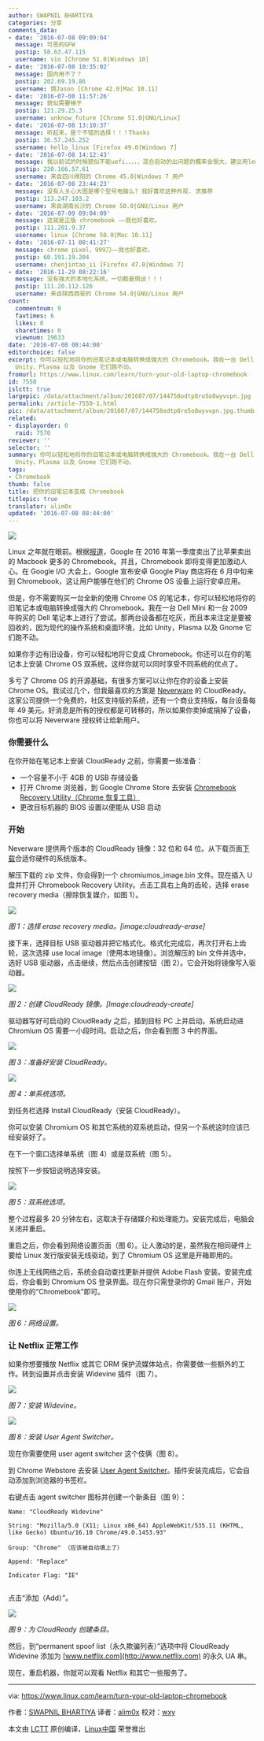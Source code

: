 ```yaml
---
author: SWAPNIL BHARTIYA
categories: 分享
comments_data:
- date: '2016-07-08 09:09:04'
  message: 可恶的GFW
  postip: 58.63.47.115
  username: vio [Chrome 51.0|Windows 10]
- date: '2016-07-08 10:35:02'
  message: 国内用不了？
  postip: 202.69.19.86
  username: 惆Jason [Chrome 42.0|Mac 10.11]
- date: '2016-07-08 11:57:26'
  message: 貌似需要梯子
  postip: 121.29.25.3
  username: unknow_future [Chrome 51.0|GNU/Linux]
- date: '2016-07-08 13:10:37'
  message: 听起来，是个不错的选择！！！Thanks
  postip: 36.57.245.252
  username: hello_linux [Firefox 49.0|Windows 7]
- date: '2016-07-08 14:12:43'
  message: 我以前试的时候貌似不能uefi，，，，，混合启动的出问题的概率会很大，建议用legacy
  postip: 220.166.57.61
  username: 来自四川绵阳的 Chrome 45.0|Windows 7 用户
- date: '2016-07-08 23:44:23'
  message: 没有人关心大图是哪个型号电脑么? 我好喜欢这种外观. 求推荐
  postip: 113.247.103.2
  username: 来自湖南长沙的 Chrome 50.0|GNU/Linux 用户
- date: '2016-07-09 09:04:09'
  message: 这就是正版 chromebook ——我也好喜欢。
  postip: 111.201.9.37
  username: linux [Chrome 50.0|Mac 10.11]
- date: '2016-07-11 08:41:27'
  message: chrome pixel，999刀——我也好喜欢。
  postip: 60.191.19.204
  username: chenjintao_ii [Firefox 47.0|Windows 7]
- date: '2016-11-29 08:22:16'
  message: 没有强大的本地化系统，一切都是惘谈！！！
  postip: 111.20.112.126
  username: 来自陕西西安的 Chrome 54.0|GNU/Linux 用户
count:
  commentnum: 9
  favtimes: 6
  likes: 0
  sharetimes: 0
  viewnum: 19633
date: '2016-07-08 08:44:00'
editorchoice: false
excerpt: 你可以轻松地将你的旧笔记本或电脑转换成强大的 Chromebook。我在一台 Dell Mini 和一台 2009 年购买的 Dell 笔记本上进行了尝试。那两台设备都在吃灰，而且本来注定是要被回收的，因为现代的操作系统和桌面环境，比如
  Unity，Plasma 以及 Gnome 它们跑不动。
fromurl: https://www.linux.com/learn/turn-your-old-laptop-chromebook
id: 7550
islctt: true
largepic: /data/attachment/album/201607/07/144758odtp8ro5o8wyvvpn.jpg
permalink: /article-7550-1.html
pic: /data/attachment/album/201607/07/144758odtp8ro5o8wyvvpn.jpg.thumb.jpg
related:
- displayorder: 0
  raid: 7570
reviewer: ''
selector: ''
summary: 你可以轻松地将你的旧笔记本或电脑转换成强大的 Chromebook。我在一台 Dell Mini 和一台 2009 年购买的 Dell 笔记本上进行了尝试。那两台设备都在吃灰，而且本来注定是要被回收的，因为现代的操作系统和桌面环境，比如
  Unity，Plasma 以及 Gnome 它们跑不动。
tags:
- Chromebook
thumb: false
title: 把你的旧笔记本变成 Chromebook
titlepic: true
translator: alim0x
updated: '2016-07-08 08:44:00'
---
```


![](/data/attachment/album/201607/07/144758odtp8ro5o8wyvvpn.jpg)


Linux 之年就在眼前。根据[报道](https://chrome.googleblog.com/2016/05/the-google-play-store-coming-to.html)，Google 在 2016 年第一季度卖出了比苹果卖出的 Macbook 更多的 Chromebook。并且，Chromebook 即将变得更加激动人心。在 Google I/O 大会上，Google 宣布安卓 Google Play 商店将在 6 月中旬来到 Chromebook，这让用户能够在他们的 Chrome OS 设备上运行安卓应用。


但是，你不需要购买一台全新的使用 Chrome OS 的笔记本，你可以轻松地将你的旧笔记本或电脑转换成强大的 Chromebook。我在一台 Dell Mini 和一台 2009 年购买的 Dell 笔记本上进行了尝试。那两台设备都在吃灰，而且本来注定是要被回收的，因为现代的操作系统和桌面环境，比如 Unity，Plasma 以及 Gnome 它们跑不动。


如果你手边有旧设备，你可以轻松地将它变成 Chromebook。你还可以在你的笔记本上安装 Chrome OS 双系统，这样你就可以同时享受不同系统的优点了。


多亏了 Chrome OS 的开源基础，有很多方案可以让你在你的设备上安装 Chrome OS。我试过几个，但我最喜欢的方案是 [Neverware](http://www.neverware.com/#introtext-3) 的 CloudReady。这家公司提供一个免费的，社区支持版的系统，还有一个商业支持版，每台设备每年 49 美元。好消息是所有的授权都是可转移的，所以如果你卖掉或捐掉了设备，你也可以将 Neverware 授权转让给新用户。


### 你需要什么


在你开始在笔记本上安装 CloudReady 之前，你需要一些准备：


* 一个容量不小于 4GB 的 USB 存储设备
* 打开 Chrome 浏览器，到 Google Chrome Store 去安装 [Chromebook Recovery Utility（Chrome 恢复工具）](https://chrome.google.com/webstore/detail/chromebook-recovery-utili/jndclpdbaamdhonoechobihbbiimdgai?hl=en)
* 更改目标机器的 BIOS 设置以便能从 USB 启动


### 开始


Neverware 提供两个版本的 CloudReady 镜像：32 位和 64 位。从下载页面[下载](http://www.neverware.com/freedownload)合适你硬件的系统版本。


解压下载的 zip 文件，你会得到一个 chromiumos\_image.bin 文件。现在插入 U 盘并打开 Chromebook Recovery Utility。点击工具右上角的齿轮，选择 erase recovery media（擦除恢复媒介，如图 1）。


![](/data/attachment/album/201607/07/144808bwwtytb9bt7iwc4g.png)


*图 1：选择 erase recovery media。[image:cloudready-erase]*


接下来，选择目标 USB 驱动器并把它格式化。格式化完成后，再次打开右上齿轮，这次选择 use local image（使用本地镜像）。浏览解压的 bin 文件并选中，选好 USB 驱动器，点击继续，然后点击创建按钮（图 2）。它会开始将镜像写入驱动器。


![](/data/attachment/album/201607/07/144815otghv51c0g17vu5t.png)


*图 2：创建 CloudReady 镜像。[Image:cloudready-create]*


驱动器写好可启动的 CloudReady 之后，插到目标 PC 上并启动。系统启动进 Chromium OS 需要一小段时间。启动之后，你会看到图 3 中的界面。


![](/data/attachment/album/201607/07/144818ebdsamz7apeoo7ax.jpg)


*图 3：准备好安装 CloudReady。*


![](/data/attachment/album/201607/07/144820zncbdcuybn1ua0bu.jpg)


*图 4：单系统选项。*


到任务栏选择 Install CloudReady（安装 CloudReady）。


你可以安装 Chromium OS 和其它系统的双系统启动，但另一个系统这时应该已经安装好了。


在下一个窗口选择单系统（图 4）或是双系统（图 5）。


按照下一步按钮说明选择安装。


![](/data/attachment/album/201607/07/144822pdii5305wq65w066.jpg)


*图 5：双系统选项。*


整个过程最多 20 分钟左右，这取决于存储媒介和处理能力。安装完成后，电脑会关闭并重启。


重启之后，你会看到网络设置页面（图 6）。让人激动的是，虽然我在相同硬件上要给 Linux 发行版安装无线驱动，到了 Chromium OS 这里是开箱即用的。


你连上无线网络之后，系统会自动查找更新并提供 Adobe Flash 安装。安装完成后，你会看到 Chromium OS 登录界面。现在你只需登录你的 Gmail 账户，开始使用你的“Chromebook”即可。


![](/data/attachment/album/201607/07/144826l895vsqy7lwq7dh7.jpg)


*图 6：网络设置。*


### 让 Netflix 正常工作


如果你想要播放 Netflix 或其它 DRM 保护流媒体站点，你需要做一些额外的工作。转到设置并点击安装 Widevine 插件（图 7）。


![](/data/attachment/album/201607/07/144836chp265cckwjh6cjl.png)


*图 7：安装 Widevine。*


![](/data/attachment/album/201607/07/144839azq1o0m81fr9q80o.jpg)


*图 8：安装 User Agent Switcher。*


现在你需要使用 user agent switcher 这个伎俩（图 8）。


到 Chrome Webstore 去安装 [User Agent Switcher](https://chrome.google.com/webstore/detail/user-agent-switcher-for-c/djflhoibgkdhkhhcedjiklpkjnoahfmg)。插件安装完成后，它会自动添加到浏览器的书签栏。


右键点击 agent switcher 图标并创建一个新条目（图 9）：



```
Name: "CloudReady Widevine"

String: "Mozilla/5.0 (X11; Linux x86_64) AppleWebKit/535.11 (KHTML, like Gecko) Ubuntu/16.10 Chrome/49.0.1453.93"

Group: "Chrome" （应该被自动填上了）

Append: "Replace"

Indicator Flag: "IE"


```

点击“添加（Add）”。


![](/data/attachment/album/201607/07/144843x0bfbbikqif5dpnm.png)


*图 9：为 CloudReady 创建条目。*


然后，到“permanent spoof list（永久欺骗列表）”选项中将 CloudReady Widevine 添加为 [www.netflix.com](http://www.netflix.com) 的永久 UA 串。


现在，重启机器，你就可以观看 Netflix 和其它一些服务了。




---


via: <https://www.linux.com/learn/turn-your-old-laptop-chromebook>


作者：[SWAPNIL BHARTIYA](https://www.linux.com/users/arnieswap) 译者：[alim0x](https://github.com/alim0x) 校对：[wxy](https://github.com/wxy)


本文由 [LCTT](https://github.com/LCTT/TranslateProject) 原创编译，[Linux中国](https://linux.cn/) 荣誉推出